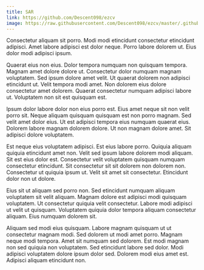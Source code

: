 ```yaml
---
title: SAR
link: https://github.com/Descent098/ezcv
image: https://raw.githubusercontent.com/Descent098/ezcv/master/.github/logo.png
---
```


Consectetur aliquam sit porro. Modi modi etincidunt consectetur etincidunt adipisci. Amet labore adipisci est dolor neque. Porro labore dolorem ut. Eius dolor modi adipisci ipsum.

Quaerat eius non eius. Dolor tempora numquam non quisquam tempora. Magnam amet dolore dolore ut. Consectetur dolor numquam magnam voluptatem. Sed ipsum dolore amet velit. Ut quaerat dolorem non adipisci etincidunt ut. Velit tempora modi amet. Non dolorem eius dolore consectetur amet dolorem. Quaerat consectetur numquam adipisci labore ut. Voluptatem non sit est quisquam est.

Ipsum dolor labore dolor non eius porro est. Eius amet neque sit non velit porro sit. Neque aliquam quisquam quisquam est non porro magnam. Sed velit amet dolor eius. Ut est adipisci tempora eius numquam quaerat eius. Dolorem labore magnam dolorem dolore. Ut non magnam dolore amet. Sit adipisci dolore voluptatem.

Est neque eius voluptatem adipisci. Est eius labore porro. Quiquia aliquam quiquia etincidunt amet non. Velit sed ipsum labore dolorem modi aliquam. Sit est eius dolor est. Consectetur velit voluptatem quisquam numquam consectetur etincidunt. Sit consectetur sit sit dolorem non dolorem non. Consectetur ut quiquia ipsum ut. Velit sit amet sit consectetur. Etincidunt dolor non ut dolore.

Eius sit ut aliquam sed porro non. Sed etincidunt numquam aliquam voluptatem sit velit aliquam. Magnam dolore est adipisci modi quisquam voluptatem. Ut consectetur quiquia velit consectetur. Labore modi adipisci ut velit ut quisquam. Voluptatem quiquia dolor tempora aliquam consectetur aliquam. Eius numquam dolorem sit.

Aliquam sed modi eius quisquam. Labore magnam quisquam ut ut consectetur magnam modi. Sed dolorem ut modi amet porro. Magnam neque modi tempora. Amet sit numquam sed dolorem. Est modi magnam non sed quiquia non voluptatem. Sed etincidunt labore sed dolor. Modi adipisci voluptatem dolore ipsum dolor sed. Dolorem modi eius amet est. Adipisci aliquam etincidunt non.
    